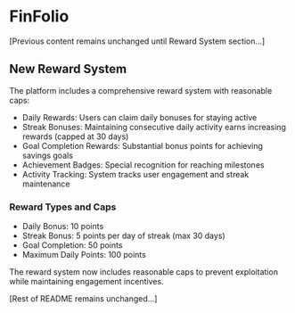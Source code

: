 # FinFolio

[Previous content remains unchanged until Reward System section...]

## New Reward System

The platform includes a comprehensive reward system with reasonable caps:

- Daily Rewards: Users can claim daily bonuses for staying active
- Streak Bonuses: Maintaining consecutive daily activity earns increasing rewards (capped at 30 days)
- Goal Completion Rewards: Substantial bonus points for achieving savings goals
- Achievement Badges: Special recognition for reaching milestones
- Activity Tracking: System tracks user engagement and streak maintenance

### Reward Types and Caps
- Daily Bonus: 10 points
- Streak Bonus: 5 points per day of streak (max 30 days)
- Goal Completion: 50 points
- Maximum Daily Points: 100 points

The reward system now includes reasonable caps to prevent exploitation while maintaining engagement incentives.

[Rest of README remains unchanged...]
